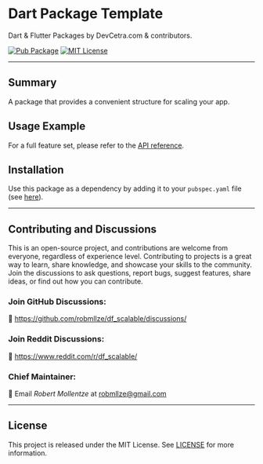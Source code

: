 # Dart Package Template

Dart & Flutter Packages by DevCetra.com & contributors.

[![Pub Package](https://img.shields.io/pub/v/df_scalable.svg)](https://pub.dev/packages/df_scalable)
[![MIT License](https://img.shields.io/badge/License-MIT-blue.svg)](https://raw.githubusercontent.com/robmllze/df_scalable/main/LICENSE)

---

## Summary

A package that provides a convenient structure for scaling your app.

## Usage Example

For a full feature set, please refer to the [API reference](https://pub.dev/documentation/df_scalable/).

## Installation

Use this package as a dependency by adding it to your `pubspec.yaml` file (see [here](https://pub.dev/packages/df_scalable/install)).

---

## Contributing and Discussions

This is an open-source project, and contributions are welcome from everyone, regardless of experience level. Contributing to projects is a great way to learn, share knowledge, and showcase your skills to the community. Join the discussions to ask questions, report bugs, suggest features, share ideas, or find out how you can contribute.

### Join GitHub Discussions:

💬 https://github.com/robmllze/df_scalable/discussions/

### Join Reddit Discussions:

💬 https://www.reddit.com/r/df_scalable/

### Chief Maintainer:

📧 Email _Robert Mollentze_ at robmllze@gmail.com

---

## License

This project is released under the MIT License. See [LICENSE](https://raw.githubusercontent.com/robmllze/df_scalable/main/LICENSE) for more information.
